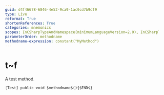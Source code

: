 ```yaml
---
guid: d4f46678-6846-4e52-9ca9-1ac0cd7b9df9
type: Live
reformat: True
shortenReferences: True
categories: mnemonics
scopes: InCSharpTypeAndNamespace(minimumLanguageVersion=2.0), InCSharpTypeMember(minimumLanguageVersion=2.0)
parameterOrder: methodname
methodname-expression: constant("MyMethod")
---
```


# t~f

A test method.

```
[Test] public void $methodname$(){$END$}
```
